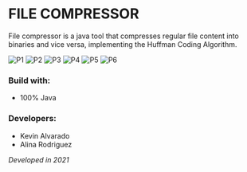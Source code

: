 # FILE COMPRESSOR
File compressor is a java tool that compresses regular file content into binaries and vice versa, implementing the Huffman Coding Algorithm.

![P1](https://user-images.githubusercontent.com/103754829/194199821-4222a802-4a27-4c61-9871-6a7143ddb70d.png)
![P2](https://user-images.githubusercontent.com/103754829/194199823-c84bf4a8-b332-4a9f-8e6f-7ea717816a60.png)
![P3](https://user-images.githubusercontent.com/103754829/194199824-bc0b3db7-ddbb-4a29-b144-a17305dc0494.png)
![P4](https://user-images.githubusercontent.com/103754829/194199825-e0b8ef8d-434b-4fa9-bcf9-6232035fbf44.png)
![P5](https://user-images.githubusercontent.com/103754829/194199826-aa9cc35c-7b3c-4082-8955-f000e9bc3f31.png)
![P6](https://user-images.githubusercontent.com/103754829/194199828-be4529fc-3b92-4134-b220-409da235960f.png)

### Build with:
- 100% Java

### Developers:
- Kevin Alvarado 
- Alina Rodriguez

_Developed in 2021_

